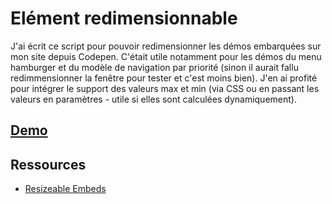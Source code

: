 # Elément redimensionnable

J'ai écrit ce script pour pouvoir redimensionner les démos embarquées sur mon site depuis Codepen.
C'était utile notamment pour les démos du menu hamburger et du modèle de navigation par priorité (sinon il aurait fallu redimmensionner la fenêtre pour tester et c'est moins bien).
J'en ai profité pour intégrer le support des valeurs max et min (via CSS ou en passant les valeurs en paramètres - utile si elles sont calculées dynamiquement).

## [Demo](http://jodd.net)

## Ressources

- [Resizeable Embeds](http://blog.codepen.io/2014/03/11/resizeable-embeds/)